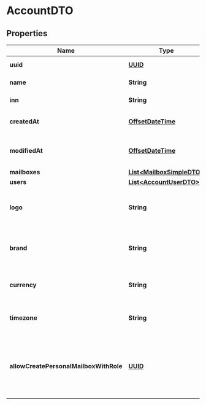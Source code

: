 # AccountDTO

## Properties
Name | Type | Description | Notes
------------ | ------------- | ------------- | -------------
**uuid** | [**UUID**](UUID.md) | Account UUID |  [optional]
**name** | **String** | Account Name | 
**inn** | **String** | Account TAX number |  [optional]
**createdAt** | [**OffsetDateTime**](OffsetDateTime.md) | Account creation date |  [optional]
**modifiedAt** | [**OffsetDateTime**](OffsetDateTime.md) | Account last modification date |  [optional]
**mailboxes** | [**List&lt;MailboxSimpleDTO&gt;**](MailboxSimpleDTO.md) |  |  [optional]
**users** | [**List&lt;AccountUserDTO&gt;**](AccountUserDTO.md) |  |  [optional]
**logo** | **String** | Account logo in base64 format (svg, png, jpeg) |  [optional]
**brand** | **String** | Account brand logo in base64 format (svg, png, jpeg) |  [optional]
**currency** | **String** | Account currency for billing purposes |  [optional]
**timezone** | **String** | Account timezone for billing purposes |  [optional]
**allowCreatePersonalMailboxWithRole** | [**UUID**](UUID.md) | Create personal mailbox for self-registered corporate user with role UUID |  [optional]
